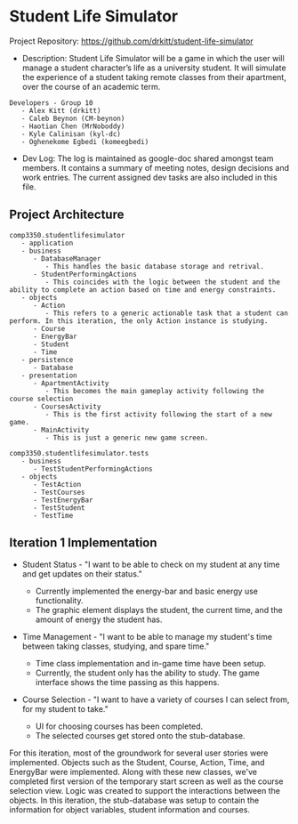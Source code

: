 # Student Life Simulator
Project Repository: https://github.com/drkitt/student-life-simulator

* Description: Student Life Simulator will be a game in which the user will manage a student character’s life as a university student. It will simulate the experience of a student taking remote classes from their apartment, over the course of an academic term.

```
Developers - Group 10
   - Alex Kitt (drkitt)
   - Caleb Beynon (CM-beynon)
   - Haotian Chen (MrNoboddy)
   - Kyle Calinisan (kyl-dc)
   - Oghenekome Egbedi (komeegbedi)
```

* Dev Log: The log is maintained as google-doc shared amongst team members. It contains a summary of meeting notes, design decisions and work entries. The current assigned dev tasks are also included in this file.

## Project Architecture
```
comp3350.studentlifesimulator
   - application
   - business
      - DatabaseManager
         - This handles the basic database storage and retrival.
      - StudentPerformingActions
         - This coincides with the logic between the student and the ability to complete an action based on time and energy constraints.
   - objects
      - Action 
         - This refers to a generic actionable task that a student can perform. In this iteration, the only Action instance is studying.
      - Course
      - EnergyBar
      - Student
      - Time
   - persistence
      - Database
   - presentation
      - ApartmentActivity
         - This becomes the main gameplay activity following the course selection
      - CoursesActivity
         - This is the first activity following the start of a new game.
      - MainActivity
         - This is just a generic new game screen.

comp3350.studentlifesimulator.tests
   - business
      - TestStudentPerformingActions
   - objects
      - TestAction
      - TestCourses
      - TestEnergyBar
      - TestStudent
      - TestTime
```

## Iteration 1 Implementation
* Student Status - "I want to be able to check on my student at any time and get updates on their status."
   - Currently implemented the energy-bar and basic energy use functionality.
   - The graphic element displays the student, the current time, and the amount of energy the student has.
 
* Time Management - "I want to be able to manage my student's time between taking classes, studying, and spare time."
   - Time class implementation and in-game time have been setup.
   - Currently, the student only has the ability to study. The game interface shows the time passing as this happens.

* Course Selection - "I want to have a variety of courses I can select from, for my student to take."
   - UI for choosing courses has been completed.
   - The selected courses get stored onto the stub-database.

For this iteration, most of the groundwork for several user stories were implemented. Objects such as the Student, Course, Action, Time, and EnergyBar were implemented. Along with these new classes, we've completed first version of the temporary start screen as well as the course selection view. Logic was created to support the interactions between the objects.
In this iteration, the stub-database was setup to contain the information for object variables, student information and courses. 
